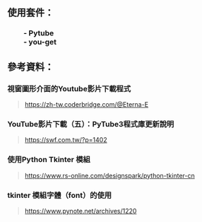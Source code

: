 ## 使用套件：
### &emsp;&emsp; - Pytube <br> &emsp;&emsp; - you-get

## 參考資料：
### 視窗圖形介面的Youtube影片下載程式
> https://zh-tw.coderbridge.com/@Eterna-E

### YouTube影片下載（五）：PyTube3程式庫更新說明
> https://swf.com.tw/?p=1402


### 使用Python Tkinter 模組
> https://www.rs-online.com/designspark/python-tkinter-cn

### tkinter 模組字體（font）的使用
> https://www.pynote.net/archives/1220
